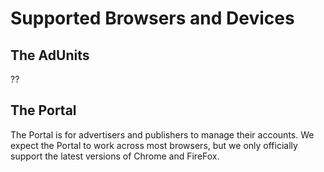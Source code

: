 
# Supported Browsers and Devices

## The AdUnits

??

## The Portal

The Portal is for advertisers and publishers to manage their accounts. 
We expect the Portal to work across most browsers, but we only officially support the latest versions of Chrome and FireFox.
